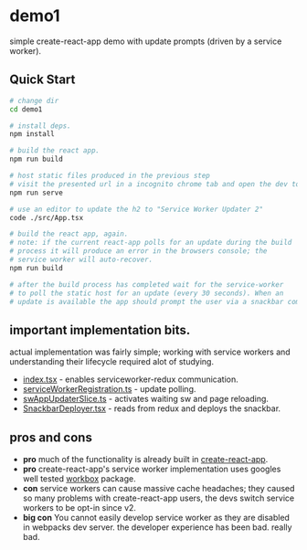 # demo1

simple create-react-app demo with update prompts (driven by a service worker).

## Quick Start

```sh
# change dir
cd demo1

# install deps.
npm install

# build the react app.
npm run build

# host static files produced in the previous step
# visit the presented url in a incognito chrome tab and open the dev tools.
npm run serve

# use an editor to update the h2 to "Service Worker Updater 2"
code ./src/App.tsx

# build the react app, again.
# note: if the current react-app polls for an update during the build
# process it will produce an error in the browsers console; the
# service worker will auto-recover.
npm run build

# after the build process has completed wait for the service-worker
# to poll the static host for an update (every 30 seconds). When an
# update is available the app should prompt the user via a snackbar component.
```

## important implementation bits.

actual implementation was fairly simple; working with service workers and understanding their lifecycle required alot of studying.

- [index.tsx](./src/index.tsx#L28-L37) - enables serviceworker-redux communication.
- [serviceWorkerRegistration.ts](./src/serviceWorkerRegistration.ts#L64-L68) - update polling.
- [swAppUpdaterSlice.ts](./src/redux/swAppUpdaterSlice.ts#L28-L31) - activates waiting sw and page reloading.
- [SnackbarDeployer.tsx](./src/swUpdateTest/SnackbarDeployer.tsx#L21-L31) - reads from redux and deploys the snackbar.

## pros and cons

- **pro** much of the functionality is already built in [create-react-app](https://create-react-app.dev/docs/making-a-progressive-web-app/).
- **pro** create-react-app's service worker implementation uses googles well tested [workbox](https://developer.chrome.com/docs/workbox/the-ways-of-workbox/) package.
- **con** service workers can cause massive cache headaches; they caused so many problems with create-react-app users, the devs switch service workers to be opt-in since v2.
- **big con** You cannot easily develop service worker as they are disabled in webpacks dev server. the developer experience has been bad. really bad.
